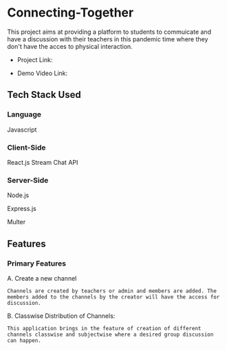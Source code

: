 # Connecting-Together
This project aims at providing a platform to students to commuicate and have a discussion with their teachers in this pandemic time where they don't have the acces to physical interaction.

- Project Link:

- Demo Video Link:

## Tech Stack Used
 
### Language
Javascript
### Client-Side
React.js
Stream Chat API
### Server-Side
Node.js

Express.js

Multer

## Features
### Primary Features
A. Create a new channel

    Channels are created by teachers or admin and members are added. The members added to the channels by the creator will have the access for discussion.
    

B. Classwise Distribution of Channels:

    This application brings in the feature of creation of different channels classwise and subjectwise where a desired group discussion can happen. 
